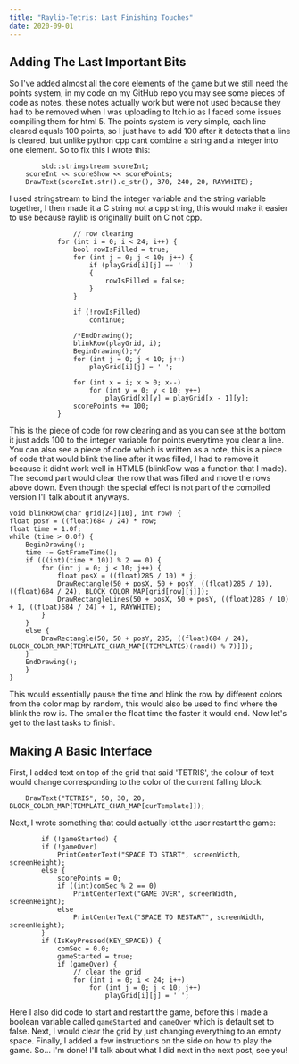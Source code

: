 ```yaml
---
title: "Raylib-Tetris: Last Finishing Touches"
date: 2020-09-01
---
```

## Adding The Last Important Bits
So I've added almost all the core elements of the game but we still need the points system, in my code on my GitHub repo you may see some pieces of code as notes, these notes actually work but were not used because they had to be removed when I was uploading to Itch.io as I faced some issues compiling them for html 5. The points system is very simple, each line cleared equals 100 points, so I just have to add 100 after it detects that a line is cleared, but unlike python cpp cant combine a string and a integer into one element. So to fix this I wrote this:

    		std::stringstream scoreInt;
		scoreInt << scoreShow << scorePoints;
		DrawText(scoreInt.str().c_str(), 370, 240, 20, RAYWHITE);
I used stringstream to bind the integer variable and the string variable together, I then made it a C string not a cpp string, this would make it easier to use because raylib is originally built on C not cpp. 

    				// row clearing
				for (int i = 0; i < 24; i++) {
					bool rowIsFilled = true;
					for (int j = 0; j < 10; j++) {					
						if (playGrid[i][j] == ' ')
						{
							rowIsFilled = false;
						}
					}

					if (!rowIsFilled)
						continue;

					/*EndDrawing();
					blinkRow(playGrid, i);
					BeginDrawing();*/
					for (int j = 0; j < 10; j++)
						playGrid[i][j] = ' ';

					for (int x = i; x > 0; x--)
						for (int y = 0; y < 10; y++)
							playGrid[x][y] = playGrid[x - 1][y];
					scorePoints += 100;
				}
This is the piece of code for row clearing and as you can see at the bottom it just adds 100 to the integer variable for points everytime you clear a line. You can also see a piece of code which is written as a note, this is a piece of code that would blink the line after it was filled, I had to remove it because it didnt work well in HTML5 (blinkRow was a function that I made). The second part would clear the row that was filled and move the rows above down. Even though the special effect is not part of the compiled version I'll talk about it anyways.

    void blinkRow(char grid[24][10], int row) {
	float posY = ((float)684 / 24) * row;
	float time = 1.0f;
	while (time > 0.0f) {
		BeginDrawing();
		time -= GetFrameTime();
		if (((int)(time * 10)) % 2 == 0) {
			for (int j = 0; j < 10; j++) {
				float posX = ((float)285 / 10) * j;
				DrawRectangle(50 + posX, 50 + posY, ((float)285 / 10), ((float)684 / 24), BLOCK_COLOR_MAP[grid[row][j]]);
				DrawRectangleLines(50 + posX, 50 + posY, ((float)285 / 10) + 1, ((float)684 / 24) + 1, RAYWHITE);
			}
		}
		else {
			DrawRectangle(50, 50 + posY, 285, ((float)684 / 24), BLOCK_COLOR_MAP[TEMPLATE_CHAR_MAP[(TEMPLATES)(rand() % 7)]]);
		}
		EndDrawing();
		}
	}
This would essentially pause the time and blink the row by different colors from the color map by random, this would also be used to find where the blink the row is. The smaller the float time the faster it would end. Now let's get to the last tasks to finish.

## Making A Basic Interface
 First, I added text on top of the grid that said 'TETRIS', the colour of text would change corresponding to the color of the current falling block: 

    		
		DrawText("TETRIS", 50, 30, 20, BLOCK_COLOR_MAP[TEMPLATE_CHAR_MAP[curTemplate]]);
		
Next, I wrote something that could actually let the user restart the game:

    		if (!gameStarted) {
			if (!gameOver)
				PrintCenterText("SPACE TO START", screenWidth, screenHeight);
			else {
				scorePoints = 0;
				if ((int)comSec % 2 == 0)
					PrintCenterText("GAME OVER", screenWidth, screenHeight);
				else
					PrintCenterText("SPACE TO RESTART", screenWidth, screenHeight);
			}
			if (IsKeyPressed(KEY_SPACE)) {
				comSec = 0.0;
				gameStarted = true;
				if (gameOver) {
					// clear the grid
					for (int i = 0; i < 24; i++)
						for (int j = 0; j < 10; j++)
							playGrid[i][j] = ' ';
Here I also did code to start and restart the game, before this I made a boolean variable called `gameStarted` and `gameOver` which is default set to false. Next, I would clear the grid by just changing everything to an empty space. Finally, I added a few instructions on the side on how to play the game. So... I'm done! I'll talk about what I did next in the next post, see you!
